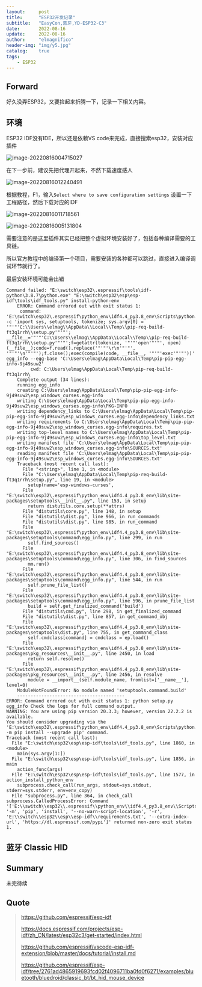 ```yaml
---
layout:     post
title:      "ESP32开发记录"
subtitle:   "EasyCon,蓝牙,YD-ESP32-C3"
date:       2022-08-16
update:     2022-08-16
author:     "elmagnifico"
header-img: "img/y5.jpg"
catalog:    true
tags:
    - ESP32
---
```


## Forward

好久没弄ESP32，又要捡起来折腾一下，记录一下相关内容。



## 环境

ESP32 IDF没有IDE，所以还是依赖VS code来完成，直接搜索esp32，安装对应插件

![image-20220816004715027](http://img.elmagnifico.tech:9514/static/upload/elmagnifico/202208160047129.png)



在下一步前，建议先把代理开起来，不然下载速度感人

![image-20220816012240491](http://img.elmagnifico.tech:9514/static/upload/elmagnifico/202208160122545.png)



根据教程，F1，输入`Select where to save configuration settings` 设置一下工程路径，然后下载对应的IDF

![image-20220816011718561](http://img.elmagnifico.tech:9514/static/upload/elmagnifico/202208160117614.png)

![image-20220816005131804](http://img.elmagnifico.tech:9514/static/upload/elmagnifico/202208160051874.png)

需要注意的是这里插件其实已经把整个虚拟环境安装好了，包括各种编译需要的工具链。

所以官方教程中的编译第一个项目，需要安装的各种都可以跳过，直接进入编译调试环节就行了。



最后安装环境可能会出错

```shell
Command failed: "E:\switch\esp32\.espressif\tools\idf-python\3.8.7\python.exe" "E:\switch\esp32\esp\esp-idf\tools\idf_tools.py" install-python-env
    ERROR: Command errored out with exit status 1:
     command: 'E:\switch\esp32\.espressif\python_env\idf4.4_py3.8_env\Scripts\python.exe' -c 'import sys, setuptools, tokenize; sys.argv[0] = '"'"'C:\\Users\\elmag\\AppData\\Local\\Temp\\pip-req-build-ft3q1rrh\\setup.py'"'"'; __file__='"'"'C:\\Users\\elmag\\AppData\\Local\\Temp\\pip-req-build-ft3q1rrh\\setup.py'"'"';f=getattr(tokenize, '"'"'open'"'"', open)(__file__);code=f.read().replace('"'"'\r\n'"'"', '"'"'\n'"'"');f.close();exec(compile(code, __file__, '"'"'exec'"'"'))' egg_info --egg-base 'C:\Users\elmag\AppData\Local\Temp\pip-pip-egg-info-9j49suw2'
         cwd: C:\Users\elmag\AppData\Local\Temp\pip-req-build-ft3q1rrh\
    Complete output (34 lines):
    running egg_info
    creating C:\Users\elmag\AppData\Local\Temp\pip-pip-egg-info-9j49suw2\esp_windows_curses.egg-info
    writing C:\Users\elmag\AppData\Local\Temp\pip-pip-egg-info-9j49suw2\esp_windows_curses.egg-info\PKG-INFO
    writing dependency_links to C:\Users\elmag\AppData\Local\Temp\pip-pip-egg-info-9j49suw2\esp_windows_curses.egg-info\dependency_links.txt
    writing requirements to C:\Users\elmag\AppData\Local\Temp\pip-pip-egg-info-9j49suw2\esp_windows_curses.egg-info\requires.txt
    writing top-level names to C:\Users\elmag\AppData\Local\Temp\pip-pip-egg-info-9j49suw2\esp_windows_curses.egg-info\top_level.txt
    writing manifest file 'C:\Users\elmag\AppData\Local\Temp\pip-pip-egg-info-9j49suw2\esp_windows_curses.egg-info\SOURCES.txt'
    reading manifest file 'C:\Users\elmag\AppData\Local\Temp\pip-pip-egg-info-9j49suw2\esp_windows_curses.egg-info\SOURCES.txt'
    Traceback (most recent call last):
      File "<string>", line 1, in <module>
      File "C:\Users\elmag\AppData\Local\Temp\pip-req-build-ft3q1rrh\setup.py", line 19, in <module>
        setup(name='esp-windows-curses',
      File "E:\switch\esp32\.espressif\python_env\idf4.4_py3.8_env\lib\site-packages\setuptools\__init__.py", line 153, in setup
        return distutils.core.setup(**attrs)
      File "distutils\core.py", line 148, in setup
      File "distutils\dist.py", line 966, in run_commands
      File "distutils\dist.py", line 985, in run_command
      File "E:\switch\esp32\.espressif\python_env\idf4.4_py3.8_env\lib\site-packages\setuptools\command\egg_info.py", line 299, in run
        self.find_sources()
      File "E:\switch\esp32\.espressif\python_env\idf4.4_py3.8_env\lib\site-packages\setuptools\command\egg_info.py", line 306, in find_sources
        mm.run()
      File "E:\switch\esp32\.espressif\python_env\idf4.4_py3.8_env\lib\site-packages\setuptools\command\egg_info.py", line 544, in run
        self.prune_file_list()
      File "E:\switch\esp32\.espressif\python_env\idf4.4_py3.8_env\lib\site-packages\setuptools\command\egg_info.py", line 596, in prune_file_list
        build = self.get_finalized_command('build')
      File "distutils\cmd.py", line 298, in get_finalized_command
      File "distutils\dist.py", line 857, in get_command_obj
      File "E:\switch\esp32\.espressif\python_env\idf4.4_py3.8_env\lib\site-packages\setuptools\dist.py", line 755, in get_command_class
        self.cmdclass[command] = cmdclass = ep.load()
      File "E:\switch\esp32\.espressif\python_env\idf4.4_py3.8_env\lib\site-packages\pkg_resources\__init__.py", line 2450, in load
        return self.resolve()
      File "E:\switch\esp32\.espressif\python_env\idf4.4_py3.8_env\lib\site-packages\pkg_resources\__init__.py", line 2456, in resolve
        module = __import__(self.module_name, fromlist=['__name__'], level=0)
    ModuleNotFoundError: No module named 'setuptools.command.build'
    ----------------------------------------
ERROR: Command errored out with exit status 1: python setup.py egg_info Check the logs for full command output.
WARNING: You are using pip version 20.3.3; however, version 22.2.2 is available.
You should consider upgrading via the 'E:\switch\esp32\.espressif\python_env\idf4.4_py3.8_env\Scripts\python.exe -m pip install --upgrade pip' command.
Traceback (most recent call last):
  File "E:\switch\esp32\esp\esp-idf\tools\idf_tools.py", line 1860, in <module>
    main(sys.argv[1:])
  File "E:\switch\esp32\esp\esp-idf\tools\idf_tools.py", line 1856, in main
    action_func(args)
  File "E:\switch\esp32\esp\esp-idf\tools\idf_tools.py", line 1577, in action_install_python_env
    subprocess.check_call(run_args, stdout=sys.stdout, stderr=sys.stderr, env=env_copy)
  File "subprocess.py", line 364, in check_call
subprocess.CalledProcessError: Command '['E:\\switch\\esp32\\.espressif\\python_env\\idf4.4_py3.8_env\\Scripts\\python.exe', '-m', 'pip', 'install', '--no-warn-script-location', '-r', 'E:\\switch\\esp32\\esp\\esp-idf\\requirements.txt', '--extra-index-url', 'https://dl.espressif.com/pypi']' returned non-zero exit status 1.

```





## 蓝牙 Classic HID





## Summary

未完待续



## Quote

> https://github.com/espressif/esp-idf
>
> https://docs.espressif.com/projects/esp-idf/zh_CN/latest/esp32c3/get-started/index.html
>
> https://github.com/espressif/vscode-esp-idf-extension/blob/master/docs/tutorial/install.md
>
> https://github.com/espressif/esp-idf/tree/2761ad4865919693fcd02f4096711ba0fd0f6271/examples/bluetooth/bluedroid/classic_bt/bt_hid_mouse_device

